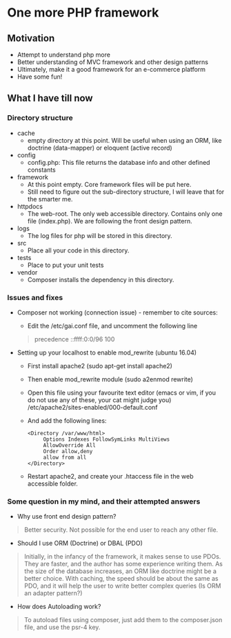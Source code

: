 # One more PHP framework #
## Motivation ##
* Attempt to understand php more
* Better understanding of MVC framework and other design patterns
* Ultimately, make it a good framework for an e-commerce platform
* Have some fun!

## What I have till now ##
### Directory structure ###
* cache
  * empty directory at this point. Will 
  be useful when using an ORM, 
  like doctrine (data-mapper) or eloquent (active record) 
* config
  * config.php: This file returns the database info and other defined constants
* framework
  * At this point empty. Core framework files will be put here. 
  * Still need to figure out the sub-directory structure, I will leave that for the smarter me.   
* httpdocs
  * The web-root. The only web accessible directory. Contains only
   one file (index.php). We are following the front design pattern.
* logs
    * The log files for php will be stored in this directory.     
* src
    * Place all your code in this directory.
* tests
    * Place to put your unit tests
* vendor
    * Composer installs the dependency in this directory.
    
### Issues and fixes ###
* Composer not working (connection issue) - remember to cite sources:
  + Edit the /etc/gai.conf file, and uncomment the following line
   
   > precedence ::ffff:0:0/96  100
   
* Setting up your localhost to enable mod_rewrite (ubuntu 16.04)
  + First install apache2 (sudo apt-get install apache2)
  + Then enable mod_rewrite module (sudo a2enmod rewrite)
  + Open this file using your favourite text editor (emacs or vim, 
  if you do not use any of these, your cat might judge you) /etc/apache2/sites-enabled/000-default.conf 
  + And add the following lines:
  
     ```
     <Directory /var/www/html>
          Options Indexes FollowSymLinks MultiViews
          AllowOverride All
          Order allow,deny
          allow from all
     </Directory>
     ```
  
  + Restart apache2, and create your .htaccess file in the web accessible folder.   
### Some question in my mind, and their attempted answers ###
* Why use front end design pattern?

> Better security. Not possible for the 
    end user to reach
    any other file. 
    
* Should I use ORM (Doctrine) or DBAL (PDO)

> Initially, in the infancy of the framework, it makes sense to
       use PDOs. They are faster, and the author has some
       experience writing them. As the size of the database increases,
       an ORM like doctrine might be a better choice. With caching, the speed
       should be about the same as PDO, and it will help the user to write
       better complex queries (Is ORM an adapter pattern?)
       
* How does Autoloading work?

> To autoload files using composer, just add them to the composer.json file, and use the psr-4 key.        